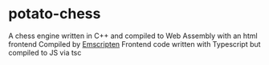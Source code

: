 # potato-chess

A chess engine written in C++ and compiled to Web Assembly with an html frontend
Compiled by [Emscripten](https://github.com/emscripten-core/emscripten)
Frontend code written with Typescript but compiled to JS via tsc
